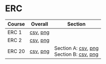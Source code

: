 # ERC

| Course | Overall | Section |
| ------ | ------- | ------- |
| ERC 1 | [csv](https://github.com/UCSD-Historical-Enrollment-Data/2023Fall/blob/main/overall/ERC%201.csv), [png](https://raw.githubusercontent.com/UCSD-Historical-Enrollment-Data/2023Fall/main/plot_overall/ERC%201.png) |  |
| ERC 2 | [csv](https://github.com/UCSD-Historical-Enrollment-Data/2023Fall/blob/main/overall/ERC%202.csv), [png](https://raw.githubusercontent.com/UCSD-Historical-Enrollment-Data/2023Fall/main/plot_overall/ERC%202.png) |  |
| ERC 20 | [csv](https://github.com/UCSD-Historical-Enrollment-Data/2023Fall/blob/main/overall/ERC%2020.csv), [png](https://raw.githubusercontent.com/UCSD-Historical-Enrollment-Data/2023Fall/main/plot_overall/ERC%2020.png) | Section A: [csv](https://github.com/UCSD-Historical-Enrollment-Data/2023Fall/blob/main/section/ERC%2020_A.csv), [png](https://raw.githubusercontent.com/UCSD-Historical-Enrollment-Data/2023Fall/main/plot_section/ERC%2020_A.png)<br>Section B: [csv](https://github.com/UCSD-Historical-Enrollment-Data/2023Fall/blob/main/section/ERC%2020_B.csv), [png](https://raw.githubusercontent.com/UCSD-Historical-Enrollment-Data/2023Fall/main/plot_section/ERC%2020_B.png) |
